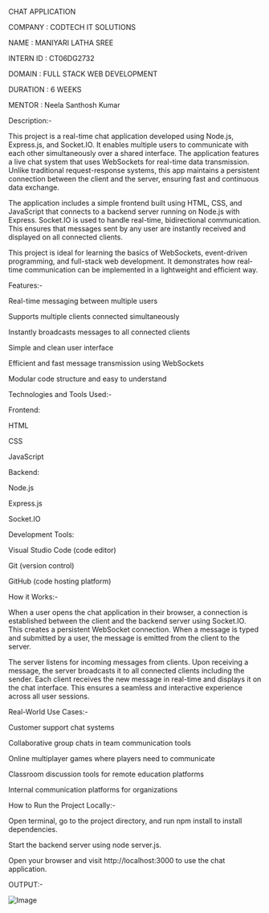 CHAT APPLICATION

COMPANY : CODTECH IT SOLUTIONS

NAME : MANIYARI LATHA SREE

INTERN ID : CT06DG2732

DOMAIN : FULL STACK WEB DEVELOPMENT

DURATION : 6 WEEKS

MENTOR : Neela Santhosh Kumar

Description:-

This project is a real-time chat application developed using Node.js, Express.js, and Socket.IO. It enables multiple users to communicate with each other simultaneously over a shared interface. The application features a live chat system that uses WebSockets for real-time data transmission. Unlike traditional request-response systems, this app maintains a persistent connection between the client and the server, ensuring fast and continuous data exchange.

The application includes a simple frontend built using HTML, CSS, and JavaScript that connects to a backend server running on Node.js with Express. Socket.IO is used to handle real-time, bidirectional communication. This ensures that messages sent by any user are instantly received and displayed on all connected clients.

This project is ideal for learning the basics of WebSockets, event-driven programming, and full-stack web development. It demonstrates how real-time communication can be implemented in a lightweight and efficient way.

Features:-

Real-time messaging between multiple users

Supports multiple clients connected simultaneously

Instantly broadcasts messages to all connected clients

Simple and clean user interface

Efficient and fast message transmission using WebSockets

Modular code structure and easy to understand

Technologies and Tools Used:-

Frontend:

HTML

CSS

JavaScript

Backend:

Node.js

Express.js

Socket.IO

Development Tools:

Visual Studio Code (code editor)

Git (version control)

GitHub (code hosting platform)

How it Works:-

When a user opens the chat application in their browser, a connection is established between the client and the backend server using Socket.IO. This creates a persistent WebSocket connection. When a message is typed and submitted by a user, the message is emitted from the client to the server.

The server listens for incoming messages from clients. Upon receiving a message, the server broadcasts it to all connected clients including the sender. Each client receives the new message in real-time and displays it on the chat interface. This ensures a seamless and interactive experience across all user sessions.

Real-World Use Cases:-

Customer support chat systems

Collaborative group chats in team communication tools

Online multiplayer games where players need to communicate

Classroom discussion tools for remote education platforms

Internal communication platforms for organizations

How to Run the Project Locally:-

Open terminal, go to the project directory, and run npm install to install dependencies.

Start the backend server using node server.js.

Open your browser and visit http://localhost:3000 to use the chat application.

OUTPUT:-

![Image](https://github.com/user-attachments/assets/204ab874-9fac-4f4d-91aa-ddfb4c03740f)

